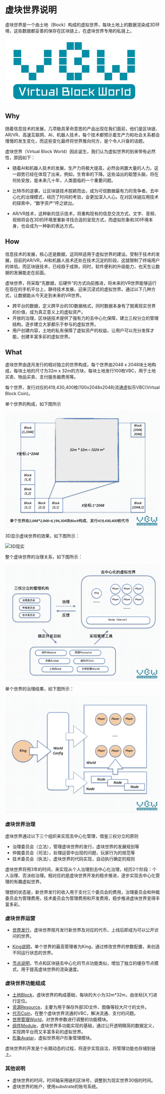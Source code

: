 # 虚块世界说明

虚块世界是一个由土地（Block）构成的虚拟世界，每块土地上的数据渲染成3D环境，这些数据都妥善的保存在区块链上，在虚块世界专用的私链上。

![虚块世界Logo](static/logo.png)



## Why

随着信息技术的发展，几项极具革命意思的产品出现在我们面前，他们是区块链、AR/VR、高速互联网、AI、机器人技术，每个技术都预示着生产力和社会关系都会慢慢的发生变化，而这些变化最终将世界推向何方，是个令人兴奋的话题。

虚块世界（Virtual Block World）因此诞生，我们认为虚拟世界的到来带有必然性，原因如下：

* 随着AI和机器人技术的发展，生产力将极大提高，必然会闲置大量的人力。这一趋势已经在体现了出来，例如，生育率的下降。这些溢出的聪慧头脑，将在何处安放，是未来几十年，人类面临的一个重要问题。

* 比特币的逆袭，让区块链技术脱颖而出，成为可信数据最有力的竞争者。去中心化的治理模式，经历了时间的考验，会更加深入人心。在对区块链应用技术的探索中，“数字资产”呼之欲出。

* AR/VR技术，这种新的显示技术，将重构现有的信息交流方式，文字、音频、视频将会在3D的环境里重新寻找合适的呈现方式，而虚拟形象和3D环境本身，也会成为一种新的表达方式。

  

## How

信息技术的发展，核心还是数据，这同样适用于虚拟世界的建设。受制于技术的发展，目前的AR/VR，AI和机器人技术还处在技术沉淀的阶段，这就限制了终端用户的体验。而区块链技术，已经趋于成熟，同时，软件便利的升级能力，也天生让数据的发展能走在前面。

虚块世界，将采取“先数据，后硬件”的方式向前推进，将未来的VR世界能够运行在现在的手机平台上，静待技术发展，迎来沉浸式的虚拟世界。通过以下几种方式，让数据能从今天走到未来的VR世界。

* 跨平台的数据，定义跨平台的3D数据格式，同时数据本身有了脱离现实世界的价值，成为真正意义上的虚拟资产。
* 开放的治理，区块链技术提供了强有力的去中心化保障，建立三权分立的管理结构，逐步建立大家都乐于参与的虚拟世界。
* 用户创建内容，土地的私有保障了虚拟资产的权益，让用户可以充分发挥才能，创建丰富多彩的虚拟世界。



## What

虚块世界由逐月发行的相对独立的世界构成，每个世界由2048 x 2048块土地构成，每块土地的尺寸为32m x 32m的方块，每块土地发行100枚VBC，用于土地买卖、物品买卖、支付服务器费用等。

每个世界，发行对应的419,430,400枚(100x2048x2048)流通虚拟币VBC(Virtual Block Coin)。



单个世界的构成，如下图所示

![世界构成示意图](static/single_cn.jpg)





3D显示虚块世界的效果，如下图所示：

![3D现实](static/three_cn.png)



整个虚块世界的治理关系，如下图所示：

![治理结构示意图](static/relation_cn.jpg)



单个世界的治理结果，如下图所示：

![单个世界治理](static/governance_cn.jpg)

### 虚块世界治理

虚块世界通过以下三个组织来实现去中心化管理，借鉴三权分立的原则

* 治理委员会（立法），管理虚块世界的发行，虚块世界的发展规划等
* 仲裁委员会（司法），处理运营中出现的问题，玩家行为的规范等
* 技术委员会（执法），虚块世界的代码实现，自动执行确定的规则

虚块世界将用3年的时间，来实现从个人治理到去中心化治理，经历2个阶段：个人治理、否决权治理。相对应的是虚块世界开发的稳步推进，逐步实现去中心化管理的有趣虚拟世界。

理想的状态是，新世界发行的收入用于支付三个委员会的费用，治理委员会和仲裁委员会为管理费用，技术委员会为管理费用和开发费用，稳步推进虚块世界变得丰富多彩。



### 虚块世界运营

* [世界发行](cn/publish.md)，虚块世界按月发行新世界及对应的代币，上线后即成为可以公开访问的世界。

* [King说明](cn/king.md)，单个世界的最高管理者为King，通过修改世界的参数配置，来创造不同运行状态的世界。

* [节点说明](cn/node.md)，节点和区块链去中心化的节点功能类似，增加了独立的缓存节点模式，用于提高虚块世界的渲染速度。



### 虚块世界功能组成

* [土地Block](cn/block.md)，虚块世界的构成基础，每块的大小为32m*32m，由坐标[X,Y]进行定位。
* [资源Resource](cn/resource.md)，主要为用于保存外部3D文件、图像等较大尺寸的文件。
* [代币Coin](cn/coin.md)，在整个虚块世界流通的VBC，解决流通、支付的问题。
* [世界管理World](cn/world.md)，对世界参数进行调整的功能模块。
* [组件Module](cn/module.md)，虚块世界多功能实现的基础，通过公开透明精简的数据定义，实现跨平台而又丰富多彩的虚拟世界。
* [形象Avatar](cn/avatar.md)，虚拟世界用户形象管理模块。

虚块世界的开发是个长期动态的过程，将逐步实现自洽，将管理功能也存储到链上。



### 其他说明

* 虚块世界的时间，时间轴采用链的区块号，调整到为现实世界30倍的时间。
* 虚块世界的账户，使用substrate的账号系统。

